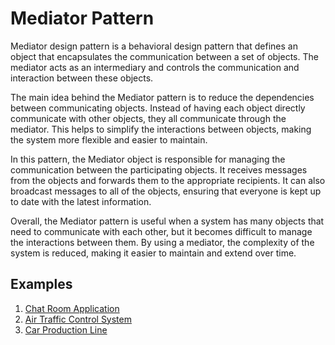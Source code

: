 # Mediator Pattern
Mediator design pattern is a behavioral design pattern that defines an object that encapsulates the communication between a set of objects. The mediator acts as an intermediary and controls the communication and interaction between these objects.

The main idea behind the Mediator pattern is to reduce the dependencies between communicating objects. Instead of having each object directly communicate with other objects, they all communicate through the mediator. This helps to simplify the interactions between objects, making the system more flexible and easier to maintain.

In this pattern, the Mediator object is responsible for managing the communication between the participating objects. It receives messages from the objects and forwards them to the appropriate recipients. It can also broadcast messages to all of the objects, ensuring that everyone is kept up to date with the latest information.

Overall, the Mediator pattern is useful when a system has many objects that need to communicate with each other, but it becomes difficult to manage the interactions between them. By using a mediator, the complexity of the system is reduced, making it easier to maintain and extend over time.

## Examples
1. [Chat Room Application](https://github.com/havlli/DesignPatternsExamples/tree/master/src/main/java/behavioral/mediator/chatroom)
2. [Air Traffic Control System](https://github.com/havlli/DesignPatternsExamples/tree/master/src/main/java/behavioral/mediator/atcsystem)
3. [Car Production Line](https://github.com/havlli/DesignPatternsExamples/tree/master/src/main/java/behavioral/mediator/carproduction)